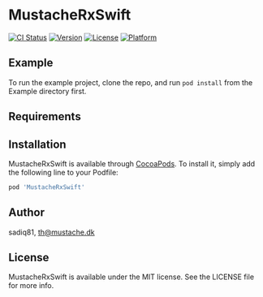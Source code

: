 # MustacheRxSwift

[![CI Status](https://img.shields.io/travis/sadiq81/MustacheRxSwift.svg?style=flat)](https://travis-ci.org/sadiq81/MustacheRxSwift)
[![Version](https://img.shields.io/cocoapods/v/MustacheRxSwift.svg?style=flat)](https://cocoapods.org/pods/MustacheRxSwift)
[![License](https://img.shields.io/cocoapods/l/MustacheRxSwift.svg?style=flat)](https://cocoapods.org/pods/MustacheRxSwift)
[![Platform](https://img.shields.io/cocoapods/p/MustacheRxSwift.svg?style=flat)](https://cocoapods.org/pods/MustacheRxSwift)

## Example

To run the example project, clone the repo, and run `pod install` from the Example directory first.

## Requirements

## Installation

MustacheRxSwift is available through [CocoaPods](https://cocoapods.org). To install
it, simply add the following line to your Podfile:

```ruby
pod 'MustacheRxSwift'
```

## Author

sadiq81, th@mustache.dk

## License

MustacheRxSwift is available under the MIT license. See the LICENSE file for more info.
